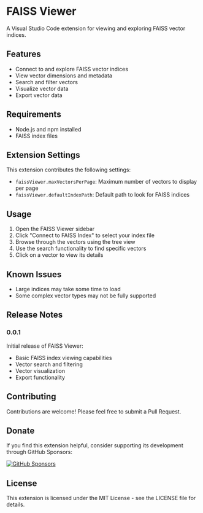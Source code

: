 # FAISS Viewer

A Visual Studio Code extension for viewing and exploring FAISS vector indices.

## Features

- Connect to and explore FAISS vector indices
- View vector dimensions and metadata
- Search and filter vectors
- Visualize vector data
- Export vector data

## Requirements

- Node.js and npm installed
- FAISS index files

## Extension Settings

This extension contributes the following settings:

- `faissViewer.maxVectorsPerPage`: Maximum number of vectors to display per page
- `faissViewer.defaultIndexPath`: Default path to look for FAISS indices

## Usage

1. Open the FAISS Viewer sidebar
2. Click "Connect to FAISS Index" to select your index file
3. Browse through the vectors using the tree view
4. Use the search functionality to find specific vectors
5. Click on a vector to view its details

## Known Issues

- Large indices may take some time to load
- Some complex vector types may not be fully supported

## Release Notes

### 0.0.1

Initial release of FAISS Viewer:

- Basic FAISS index viewing capabilities
- Vector search and filtering
- Vector visualization
- Export functionality

## Contributing

Contributions are welcome! Please feel free to submit a Pull Request.

## Donate

If you find this extension helpful, consider supporting its development through GitHub Sponsors:

[![GitHub Sponsors](https://img.shields.io/badge/Sponsor%20on%20GitHub-%23EA4AAA?style=for-the-badge&logo=github&logoColor=white)](https://github.com/sponsors/jdsans)

## License

This extension is licensed under the MIT License - see the LICENSE file for details.

